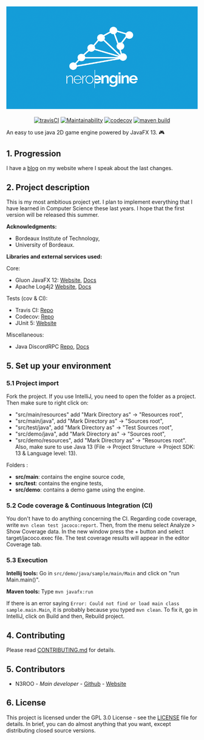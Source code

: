 <h3 align="center">
  <img src=".github/nero-engine.png">
</h3>
 
<p align="center">
    <a href="https://travis-ci.org/N3ROO/javafx-nero-engine/"><img alt="travisCI" src="https://img.shields.io/travis/N3ROO/javafx-nero-engine/master.svg"/></a>
    <a href="https://api.codeclimate.com/v1/badges/93fb4cbc9869d1673d87/maintainability"><img alt="Maintainability" src="https://api.codeclimate.com/v1/badges/93fb4cbc9869d1673d87/maintainability"/></a>
    <a href="https://codecov.io/gh/N3ROO/javafx-nero-engine"><img alt="codecov" src="https://codecov.io/gh/N3ROO/javafx-nero-engine/branch/master/graph/badge.svg"/></a>
    <a href="https://github.com/N3ROO/javafx-nero-engine/actions"><img alt="maven build" src="https://github.com/N3ROO/javafx-nero-engine/workflows/Maven%20build/badge.svg"/></a>
</p>

An easy to use java 2D game engine powered by JavaFX 13. 🎮

## 1. Progression

I have a [blog](https://n3roo.github.io/blog.html) on my website where I speak about the last changes.

## 2. Project description

This is my most ambitious project yet. I plan to implement everything that I have learned in Computer Science these last years. I hope that the first version will be released this summer.

**Acknowledgments:**
- Bordeaux Institute of Technology,
- University of Bordeaux.

**Libraries and external services used:**

Core:
- Gluon JavaFX 12: [Website](https://gluonhq.com/products/javafx/), [Docs](https://openjfx.io/index.html)  
- Apache Log4j2 [Website](https://logging.apache.org/log4j/2.x/), [Docs](https://logging.apache.org/log4j/2.0/log4j-api/apidocs/index.html)

Tests (cov & CI):
- Travis CI: [Repo](https://travis-ci.org/N3ROO/javafx-nero-engine/)
- Codecov: [Repo](https://codecov.io/gh/N3ROO/javafx-nero-engine)
- JUnit 5: [Website](https://junit.org/junit5/)

Miscellaneous:
- Java DiscordRPC [Repo](https://github.com/discordapp/discord-rpc), [Docs](https://discordapp.com/developers/docs/rich-presence/how-to)


## 5. Set up your environment

### 5.1 Project import

Fork the project. If you use IntelliJ, you need to open the folder as a project.
Then make sure to right click on:
- "src/main/resources" add "Mark Directory as" -> "Resources root",
- "src/main/java", add "Mark Directory as" -> "Sources root",
- "src/test/java", add "Mark Directory as" -> "Test Sources root",
- "src/demo/java", add "Mark Directory as" -> "Sources root",
- "src/demo/resources", add "Mark Directory as" -> "Resources root".
Also, make sure to use Java 13 (File -> Project Structure -> Project SDK: 13 & Language level: 13).

Folders :
- **src/main**: contains the engine source code,
- **src/test**: contains the engine tests,
- **src/demo**: contains a demo game using the engine.

### 5.2 Code coverage & Continuous Integration (CI)

You don't have to do anything concerning the CI.
Regarding code coverage, write `mvn clean test jacoco:report`. Then, from the menu select
Analyze > Show Coverage data. In the new window press the + button and select target/jacoco.exec file.
The test coverage results will appear in the editor Coverage tab.

### 5.3 Execution

**Intellij tools:** Go in `src/demo/java/sample/main/Main` and click on "run Main.main()".

**Maven tools:**
Type `mvn javafx:run`


If there is an error saying `Error: Could not find or load main class sample.main.Main`, it is
probably because you typed `mvn clean`. To fix it, go in IntelliJ, click on Build and then, Rebuild project.

## 4. Contributing

Please read [CONTRIBUTING.md](CONTRIBUTING.md) for details.

## 5. Contributors
- N3ROO - *Main developer* - [Github](https://github.com/N3ROO) - [Website](https://n3roo.github.io/)

## 6. License
This project is licensed under the GPL 3.0 License - see the [LICENSE](LICENSE) file for details. In brief, you can do almost anything that you want, except distributing closed source versions.
